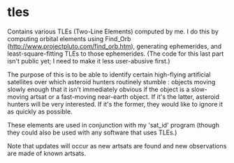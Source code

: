 # tles
Contains various TLEs (Two-Line Elements) computed by me.  I do this by computing
orbital elements using Find_Orb (http://www.projectpluto.com/find_orb.htm),  generating
ephemerides,  and least-square-fitting TLEs to those ephemerides.  (The code for this
last part isn't public yet;  I need to make it less user-abusive first.)

The purpose of this is to be able to identify certain high-flying artificial satellites
over which asteroid hunters routinely stumble : objects moving slowly enough that it
isn't immediately obvious if the object is a slow-moving artsat or a fast-moving
near-earth object.  If it's the latter,  asteroid hunters will be very interested.
If it's the former,  they would like to ignore it as quickly as possible.

These elements are used in conjunction with my 'sat_id' program (though they could
also be used with any software that uses TLEs.)

Note that updates will occur as new artsats are found and new observations are made
of known artsats.

